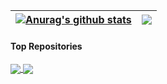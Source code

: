 


| <a href="https://github.com/anuraghazra/github-readme-stats"><img align="center" src="https://github-readme-stats.vercel.app/api?username=miatoszs&show_icons=true&include_all_commits=true&theme=buefy&hide_border=true" alt="Anurag's github stats" /></a> | <a href="https://github.com/anuraghazra/github-readme-stats"><img align="center" src="https://github-readme-stats.vercel.app/api/top-langs/?username=miatoszs&layout=compact&theme=buefy&hide_border=true" /></a> |
| ------------- | ------------- |

#### Top Repositories


<a href="https://github.com/anuraghazra/github-readme-stats">
  <img align="center" src="https://github-readme-stats.vercel.app/api/pin/?username=miatoszs&repo=github-readme-stats&theme=buefy" />
</a>
<a href="https://github.com/miatoszs/miatoszs.github.io">
  <img align="center" src="https://github-readme-stats.vercel.app/api/pin/?username=miatoszs&repo=miatoszs.github.io&theme=buefy" />
</a>

<br />
<br />
